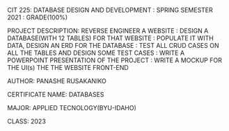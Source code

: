 CIT 225: DATABASE DESIGN AND DEVELOPMENT 
       : SPRING SEMESTER 2021
       : GRADE(100%)

PROJECT DESCRIPTION: REVERSE ENGINEER A WEBSITE
                   : DESIGN A DATABASE(WITH 12 TABLES) FOR THAT WEBSITE
                   : POPULATE IT WITH DATA, DESIGN AN ERD FOR THE DATABASE
                   : TEST ALL CRUD CASES ON ALL THE TABLES AND DESIGN SOME TEST CASES
                   : WRITE A POWERPOINT PRESENTATION OF THE PROJECT
                   : WRITE A MOCKUP FOR THE UI(s) THE THE WEBSITE FRONT-END
                
AUTHOR: PANASHE RUSAKANIKO

CERTIFICATE NAME: DATABASES

MAJOR: APPLIED TECNOLOGY(BYU-IDAHO)

CLASS: 2023
